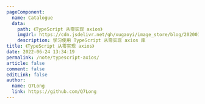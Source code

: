 ```yaml
---
pageComponent:
  name: Catalogue
  data:
    path: 《TypeScript 从零实现 axios》
    imgUrl: https://cdn.jsdelivr.net/gh/xugaoyi/image_store/blog/20200105104632.png
    description: 学习使用 TypeScript 从零实现 axios 库
title: 《TypeScript 从零实现 axios》
date: 2022-06-24 13:34:19
permalink: /note/typescript-axios/
article: false
comment: false
editLink: false
author:
  name: Q7Long
  link: https://github.com/Q7Long
---
```

